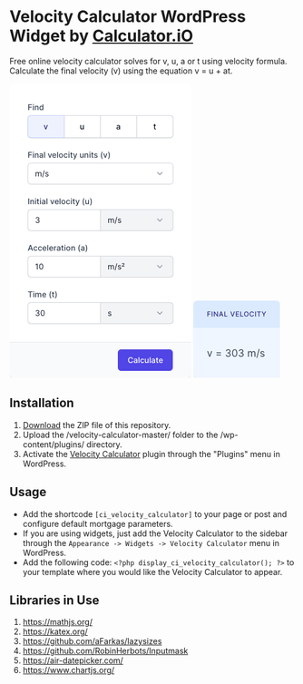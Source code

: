 # Velocity Calculator WordPress Widget by [Calculator.iO](https://www.calculator.io/ "Calculator.iO Homepage")

Free online velocity calculator solves for v, u, a or t using velocity formula. Calculate the final velocity (v) using the equation v = u + at.

![Velocity Calculator Input Form](/assets/images/screenshot-1.png "Velocity Calculator Input Form")
![Velocity Calculator Calculation Results](/assets/images/screenshot-2.png "Velocity Calculator Calculation Results")

## Installation

1. [Download](https://github.com/pub-calculator-io/age-calculator/archive/refs/heads/master.zip) the ZIP file of this repository.
2. Upload the /velocity-calculator-master/ folder to the /wp-content/plugins/ directory.
3. Activate the [Velocity Calculator](https://www.calculator.io/velocity-calculator/ "Velocity Calculator Homepage") plugin through the "Plugins" menu in WordPress.

## Usage
* Add the shortcode `[ci_velocity_calculator]` to your page or post and configure default mortgage parameters.
* If you are using widgets, just add the Velocity Calculator to the sidebar through the `Appearance -> Widgets -> Velocity Calculator` menu in WordPress.
* Add the following code: `<?php display_ci_velocity_calculator(); ?>` to your template where you would like the Velocity Calculator to appear.

## Libraries in Use
1. https://mathjs.org/
2. https://katex.org/
3. https://github.com/aFarkas/lazysizes
4. https://github.com/RobinHerbots/Inputmask
5. https://air-datepicker.com/
6. https://www.chartjs.org/
